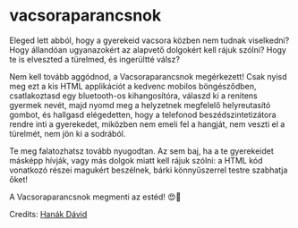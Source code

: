 # vacsoraparancsnok

Eleged lett abból, hogy a gyerekeid vacsora közben nem tudnak viselkedni? Hogy állandóan ugyanazokért az alapvető dolgokért kell rájuk szólni? Hogy te is elveszted a türelmed, és ingerültté válsz?

Nem kell tovább aggódnod, a Vacsoraparancsnok megérkezett! Csak nyisd meg ezt a kis HTML applikációt a kedvenc mobilos böngésződben, csatlakoztasd egy bluetooth-os kihangosítóra, válaszd ki a renitens gyermek nevét, majd nyomd meg a helyzetnek megfelelő helyreutasító gombot, és hallgasd elégedetten, hogy a telefonod beszédszintetizátora rendre inti a gyerekedet, miközben nem emeli fel a hangját, nem veszti el a türelmét, nem jön ki a sodrából. 

Te meg falatozhatsz tovább nyugodtan. Az sem baj, ha a te gyerekeidet másképp hívják, vagy más dolgok miatt kell rájuk szólni: a HTML kód vonatkozó részei magukért beszélnek, bárki könnyűszerrel testre szabhatja őket!

A Vacsoraparancsnok megmenti az estéd! 😍🥐

Credits: [Hanák Dávid](https://github.com/dhanak)
